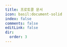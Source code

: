 ```yaml
---
title: 프로토콜 문서
icon: basil:document-solid
index: false
comments: false
editLink: false
dir:
  order: 3
---
```


<Catalog base='/ko-kr/protocol/' />

